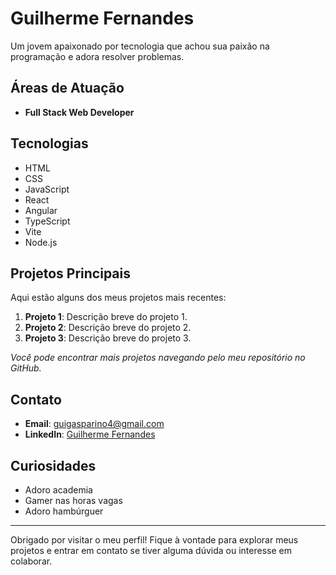 # Guilherme Fernandes

Um jovem apaixonado por tecnologia que achou sua paixão na programação e adora resolver problemas.

## Áreas de Atuação

- **Full Stack Web Developer**

## Tecnologias

- HTML
- CSS
- JavaScript
- React
- Angular
- TypeScript
- Vite
- Node.js

## Projetos Principais

Aqui estão alguns dos meus projetos mais recentes:

1. **Projeto 1**: Descrição breve do projeto 1.
2. **Projeto 2**: Descrição breve do projeto 2.
3. **Projeto 3**: Descrição breve do projeto 3.

*Você pode encontrar mais projetos navegando pelo meu repositório no GitHub.*

## Contato

- **Email**: guigasparino4@gmail.com
- **LinkedIn**: [Guilherme Fernandes](https://www.linkedin.com/in/guilherme-fernandesgn/)

## Curiosidades

- Adoro academia
- Gamer nas horas vagas
- Adoro hambúrguer

---

Obrigado por visitar o meu perfil! Fique à vontade para explorar meus projetos e entrar em contato se tiver alguma dúvida ou interesse em colaborar.
